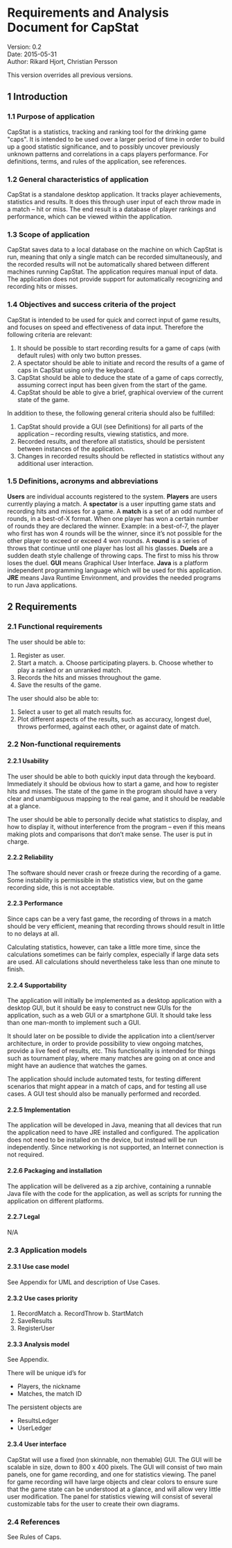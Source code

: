 Requirements and Analysis Document for CapStat
==============================================

Version: 0.2  
Date: 2015-05-31  
Author: Rikard Hjort, Christian Persson  

This version overrides all previous versions.

## 1 Introduction

### 1.1 Purpose of application
CapStat is a statistics, tracking and ranking tool for the drinking game "caps". It is intended to be used over a larger period of time in order to build up a good statistic significance, and to possibly uncover previously unknown patterns and correlations in a caps players performance. For definitions, terms, and rules of the application, see references.

### 1.2 General characteristics of application
CapStat is a standalone desktop application. It tracks player achievements, statistics and results. It does this through user input of each throw made in a match – hit or miss. The end result is a database of player rankings and performance, which can be viewed within the application.

### 1.3 Scope of application
CapStat saves data to a local database on the machine on which CapStat is run, meaning that only a single match can be recorded simultaneously, and the recorded results will not be automatically shared between different machines running CapStat. The application requires manual input of data. The application does not provide support for automatically recognizing and recording hits or misses.

### 1.4 Objectives and success criteria of the project
CapStat is intended to be used for quick and correct input of game results, and focuses on speed and effectiveness of data input. Therefore the following criteria are relevant:

1.  It should be possible to start recording results for a game of caps (with default rules) with only two button presses.
2.  A spectator should be able to initiate and record the results of a game of caps in CapStat using only the keyboard.
3.  CapStat should be able to deduce the state of a game of caps correctly, assuming correct input has been given from the start of the game.
4.  CapStat should be able to give a brief, graphical overview of the current state of the game.

In addition to these, the following general criteria should also be fulfilled:

1.  CapStat should provide a GUI (see Definitions) for all parts of the application – recording results, viewing statistics, and more.
2.  Recorded results, and therefore all statistics, should be persistent between instances of the application.
3.  Changes in recorded results should be reflected in statistics without any additional user interaction.

### 1.5 Definitions, acronyms and abbreviations
**Users** are individual accounts registered to the system.
**Players** are users currently playing a match.
A **spectator** is a user inputting game stats and recording hits and misses for a game.
A **match** is a set of an odd number of rounds, in a best-of-X format. When one player has won a certain number of rounds they are declared the winner. Example: in a best-of-7, the player who first has won 4 rounds will be the winner, since it’s not possible for the other player to exceed or exceed 4 won rounds.
A **round** is a series of throws that continue until one player has lost all his glasses.
**Duels** are a sudden death style challenge of throwing caps. The first to miss his throw loses the duel.
**GUI** means Graphical User Interface.
**Java** is a platform independent programming language which will be used for this application.
**JRE** means Java Runtime Environment, and provides the needed programs to run Java applications.

## 2 Requirements

### 2.1 Functional requirements
The user should be able to:

1.  Register as user.
2.  Start a match.
    a.  Choose participating players.
    b.  Choose whether to play a ranked or an unranked match.
3.  Records the hits and misses throughout the game.
4.  Save the results of the game.

The user should also be able to:

1.  Select a user to get all match results for.
2.  Plot different aspects of the results, such as accuracy, longest duel, throws performed, against each other, or against date of match.

### 2.2 Non-functional requirements

#### 2.2.1 Usability
The user should be able to both quickly input data through the keyboard. Immediately it should be obvious how to start a game, and how to register hits and misses. The state of the game in the program should have a very clear and unambiguous mapping to the real game, and it should be readable at a glance.

The user should be able to personally decide what statistics to display, and how to display it, without interference from the program – even if this means making plots and comparisons that don’t make sense. The user is put in charge.

#### 2.2.2 Reliability
The software should never crash or freeze during the recording of a game. Some instability is permissible in the statistics view, but on the game recording side, this is not acceptable.

#### 2.2.3 Performance
Since caps can be a very fast game, the recording of throws in a match should be very efficient, meaning that recording throws should result in little to no delays at all.

Calculating statistics, however, can take a little more time, since the calculations sometimes can be fairly complex, especially if large data sets are used. All calculations should nevertheless take less than one minute to finish.

#### 2.2.4 Supportability
The application will initially be implemented as a desktop application with a desktop GUI, but it should be easy to construct new GUIs for the application, such as a web GUI or a smartphone GUI. It should take less than one man-month to implement such a GUI.

It should later on be possible to divide the application into a client/server architecture, in order to provide possibility to view ongoing matches, provide a live feed of results, etc. This functionality is intended for things such as tournament play, where many matches are going on at once and might have an audience that watches the games.

The application should include automated tests, for testing different scenarios that might appear in a match of caps, and for testing all use cases. A GUI test should also be manually performed and recorded.

#### 2.2.5 Implementation
The application will be developed in Java, meaning that all devices that run the application need to have JRE installed and configured. The application does not need to be installed on the device, but instead will be run independently. Since networking is not supported, an Internet connection is not required.

#### 2.2.6 Packaging and installation
The application will be delivered as a zip archive, containing a runnable Java file with the code for the application, as well as scripts for running the application on different platforms.

#### 2.2.7 Legal
N/A

### 2.3 Application models

#### 2.3.1 Use case model
See Appendix for UML and description of Use Cases.

#### 2.3.2 Use cases priority
1.  RecordMatch
    a.  RecordThrow
    b.  StartMatch
2.  SaveResults
3.  RegisterUser

#### 2.3.3 Analysis model
See Appendix.

There will be unique id’s for
*   Players, the nickname
*   Matches, the match ID

The persistent objects are
*   ResultsLedger
*   UserLedger

#### 2.3.4 User interface
CapStat will use a fixed (non skinnable, non themable) GUI. The GUI will be scalable in size, down to 800 x 400 pixels. The GUI will consist of two main panels, one for game recording, and one for statistics viewing. The panel for game recording will have large objects and clear colors to ensure sure that the game state can be understood at a glance, and will allow very little user modification. The panel for statistics viewing will consist of several customizable tabs for the user to create their own diagrams.

### 2.4 References
See Rules of Caps.
